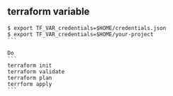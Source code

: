 ## terraform variable

````
$ export TF_VAR_credentials=$HOME/credentials.json
$ export TF_VAR_credentials=$HOME/your-project
```

Do 
```
terraform init
terraform validate
terraform plan
terrform apply
```
